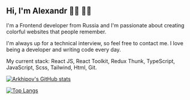 ## Hi, I'm Alexandr 👋🏼 👨‍💻

I'm a Frontend developer from Russia and I'm passionate about creating colorful websites that people remember. 

I'm always up for a technical interview, so feel free to contact me. I love being a developer and writing code every day.

My current stack: React JS, React Toolkit, Redux Thunk, TypeScript, JavaScript, Scss, Tailwind, Html, Git.

[![Arkhipov's GitHub stats](https://github-readme-stats.vercel.app/api?username=HODOR72&theme=radical)](https://github.com/HODOR72)

[![Top Langs](https://github-readme-stats.vercel.app/api/top-langs/?username=HODOR72&theme=radical)](https://github.com/HODOR72)
